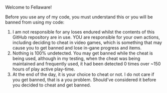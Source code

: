 Welcome to Fellaware!

Before you use any of my code, you must understand this or you will be banned from using my code:

1) I am not responsible for any loses endured whilst the contents of this GitHub repository are in use. YOU are responsible for your own actions, including deciding to cheat in video games, which is something that may cause you to get banned and lose in-gane progress and items.
2) Nothing is 100% undetected. You may get banned while the cheat is being used, although in my testing, when the cheat was being maintained and frequently used, it had been detected 0 times over ~150 hours of play active play-time.
3) At the end of the day, it is your choice to cheat or not. I do not care if you get banned, that is a you problem. Should've considered it before you decided to cheat and get banned.
